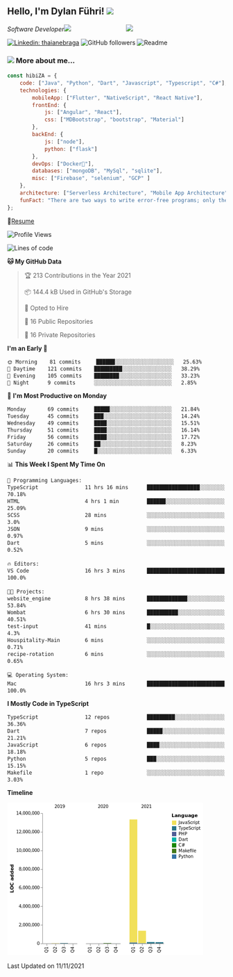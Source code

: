 <h2>Hello, I'm Dylan Führi! <img src="https://media.giphy.com/media/12oufCB0MyZ1Go/giphy.gif" width="50"></h2>
<img align='right' src="https://media.giphy.com/media/836HiJc7pgzy8iNXCn/giphy.gif" width="230">
<p><em>Software Developer</a><img src="https://media.giphy.com/media/WUlplcMpOCEmTGBtBW/giphy.gif" width="30"> 
</em></p>

[![Linkedin: thaianebraga](https://img.shields.io/badge/-Dylan-blue?style=flat-square&logo=Linkedin&logoColor=white&link=https://www.linkedin.com/in/dylan-fuhri/)](https://www.linkedin.com/in/dylan-fuhri/)
![GitHub followers](https://img.shields.io/github/followers/HibiZA?style=social)
![Readme](https://github.com/HibiZA/HibiZA/workflows/Readme/badge.svg)

### <img src="https://media.giphy.com/media/VgCDAzcKvsR6OM0uWg/giphy.gif" width="50"> More about me...  

```javascript
const hibiZA = {
    code: ["Java", "Python", "Dart", "Javascript", "Typescript", "C#"],
    technologies: {
        mobileApp: ["Flutter", "NativeScript", "React Native"],
        frontEnd: {
            js: ["Angular", "React"],
            css: ["MDBootstrap", "bootstrap", "Material"]
        },
        backEnd: {
            js: ["node"],
            python: ["flask"]
        },
        devOps: ["Docker🐳"],
        databases: ["mongoDB", "MySql", "sqlite"],
        misc: ["Firebase", "selenium", "GCP" ]
    },
    architecture: ["Serverless Architecture", "Mobile App Architecture"],
    funFact: "There are two ways to write error-free programs; only the third one works"
};
```
📝[Resume](https://drive.google.com/file/d/1RjxKCcvUeoyYgnL_eCwQ9zay77Ayr0Xu/view?usp=sharing)
<!--START_SECTION:waka-->
![Profile Views](http://img.shields.io/badge/Profile%20Views-0-blue)

![Lines of code](https://img.shields.io/badge/From%20Hello%20World%20I%27ve%20Written-15.1%20million%20lines%20of%20code-blue)

**🐱 My GitHub Data** 

> 🏆 213 Contributions in the Year 2021
 > 
> 📦 144.4 kB Used in GitHub's Storage 
 > 
> 💼 Opted to Hire
 > 
> 📜 16 Public Repositories 
 > 
> 🔑 16 Private Repositories  
 > 
**I'm an Early 🐤** 

```text
🌞 Morning    81 commits     ██████░░░░░░░░░░░░░░░░░░░   25.63% 
🌆 Daytime    121 commits    █████████░░░░░░░░░░░░░░░░   38.29% 
🌃 Evening    105 commits    ████████░░░░░░░░░░░░░░░░░   33.23% 
🌙 Night      9 commits      ░░░░░░░░░░░░░░░░░░░░░░░░░   2.85%

```
📅 **I'm Most Productive on Monday** 

```text
Monday       69 commits     █████░░░░░░░░░░░░░░░░░░░░   21.84% 
Tuesday      45 commits     ███░░░░░░░░░░░░░░░░░░░░░░   14.24% 
Wednesday    49 commits     ████░░░░░░░░░░░░░░░░░░░░░   15.51% 
Thursday     51 commits     ████░░░░░░░░░░░░░░░░░░░░░   16.14% 
Friday       56 commits     ████░░░░░░░░░░░░░░░░░░░░░   17.72% 
Saturday     26 commits     ██░░░░░░░░░░░░░░░░░░░░░░░   8.23% 
Sunday       20 commits     █░░░░░░░░░░░░░░░░░░░░░░░░   6.33%

```


📊 **This Week I Spent My Time On** 

```text
💬 Programming Languages: 
TypeScript               11 hrs 16 mins      █████████████████░░░░░░░░   70.18% 
HTML                     4 hrs 1 min         ██████░░░░░░░░░░░░░░░░░░░   25.09% 
SCSS                     28 mins             ░░░░░░░░░░░░░░░░░░░░░░░░░   3.0% 
JSON                     9 mins              ░░░░░░░░░░░░░░░░░░░░░░░░░   0.97% 
Dart                     5 mins              ░░░░░░░░░░░░░░░░░░░░░░░░░   0.52%

🔥 Editors: 
VS Code                  16 hrs 3 mins       █████████████████████████   100.0%

🐱‍💻 Projects: 
website_engine           8 hrs 38 mins       █████████████░░░░░░░░░░░░   53.84% 
Wombat                   6 hrs 30 mins       ██████████░░░░░░░░░░░░░░░   40.51% 
test-input               41 mins             █░░░░░░░░░░░░░░░░░░░░░░░░   4.3% 
Houspitality-Main        6 mins              ░░░░░░░░░░░░░░░░░░░░░░░░░   0.71% 
recipe-rotation          6 mins              ░░░░░░░░░░░░░░░░░░░░░░░░░   0.65%

💻 Operating System: 
Mac                      16 hrs 3 mins       █████████████████████████   100.0%

```

**I Mostly Code in TypeScript** 

```text
TypeScript               12 repos            █████████░░░░░░░░░░░░░░░░   36.36% 
Dart                     7 repos             █████░░░░░░░░░░░░░░░░░░░░   21.21% 
JavaScript               6 repos             ████░░░░░░░░░░░░░░░░░░░░░   18.18% 
Python                   5 repos             ███░░░░░░░░░░░░░░░░░░░░░░   15.15% 
Makefile                 1 repo              ░░░░░░░░░░░░░░░░░░░░░░░░░   3.03%

```


**Timeline**

![Chart not found](https://raw.githubusercontent.com/HibiZA/HibiZA/master/charts/bar_graph.png) 


 Last Updated on 11/11/2021
<!--END_SECTION:waka-->
